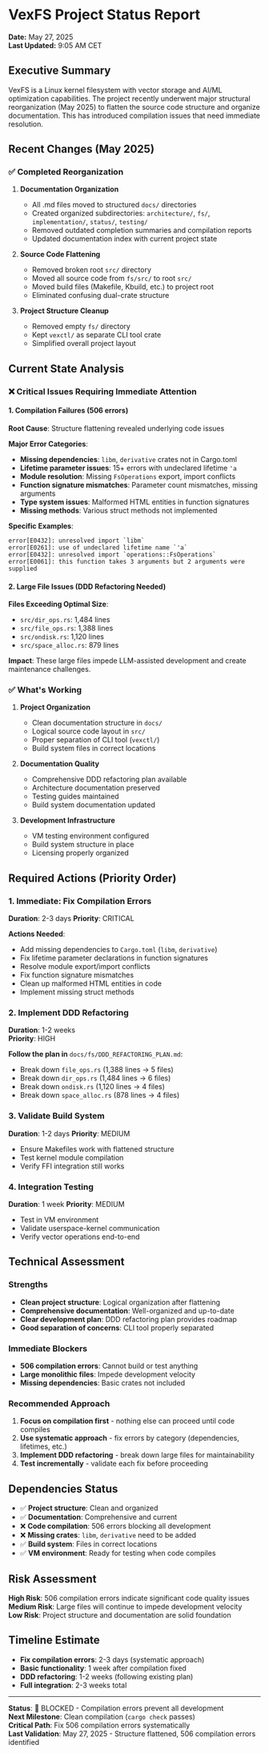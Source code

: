 # VexFS Project Status Report

**Date:** May 27, 2025  
**Last Updated:** 9:05 AM CET

## Executive Summary

VexFS is a Linux kernel filesystem with vector storage and AI/ML optimization capabilities. The project recently underwent major structural reorganization (May 2025) to flatten the source code structure and organize documentation. This has introduced compilation issues that need immediate resolution.

## Recent Changes (May 2025)

### ✅ Completed Reorganization
1. **Documentation Organization**
   - All .md files moved to structured `docs/` directories
   - Created organized subdirectories: `architecture/`, `fs/`, `implementation/`, `status/`, `testing/`
   - Removed outdated completion summaries and compilation reports
   - Updated documentation index with current project state

2. **Source Code Flattening**
   - Removed broken root `src/` directory
   - Moved all source code from `fs/src/` to root `src/`
   - Moved build files (Makefile, Kbuild, etc.) to project root
   - Eliminated confusing dual-crate structure

3. **Project Structure Cleanup**
   - Removed empty `fs/` directory
   - Kept `vexctl/` as separate CLI tool crate
   - Simplified overall project layout

## Current State Analysis

### ❌ Critical Issues Requiring Immediate Attention

#### 1. **Compilation Failures** (506 errors)
**Root Cause**: Structure flattening revealed underlying code issues

**Major Error Categories**:
- **Missing dependencies**: `libm`, `derivative` crates not in Cargo.toml
- **Lifetime parameter issues**: 15+ errors with undeclared lifetime `'a`
- **Module resolution**: Missing `FsOperations` export, import conflicts
- **Function signature mismatches**: Parameter count mismatches, missing arguments
- **Type system issues**: Malformed HTML entities in function signatures
- **Missing methods**: Various struct methods not implemented

**Specific Examples**:
```
error[E0432]: unresolved import `libm`
error[E0261]: use of undeclared lifetime name `'a`
error[E0432]: unresolved import `operations::FsOperations`
error[E0061]: this function takes 3 arguments but 2 arguments were supplied
```

#### 2. **Large File Issues** (DDD Refactoring Needed)
**Files Exceeding Optimal Size**:
- `src/dir_ops.rs`: 1,484 lines
- `src/file_ops.rs`: 1,388 lines  
- `src/ondisk.rs`: 1,120 lines
- `src/space_alloc.rs`: 879 lines

**Impact**: These large files impede LLM-assisted development and create maintenance challenges.

### ✅ What's Working

1. **Project Organization**
   - Clean documentation structure in `docs/`
   - Logical source code layout in `src/`
   - Proper separation of CLI tool (`vexctl/`)
   - Build system files in correct locations

2. **Documentation Quality**
   - Comprehensive DDD refactoring plan available
   - Architecture documentation preserved
   - Testing guides maintained
   - Build system documentation updated

3. **Development Infrastructure**
   - VM testing environment configured
   - Build system structure in place
   - Licensing properly organized

## Required Actions (Priority Order)

### 1. **Immediate: Fix Compilation Errors**
**Duration**: 2-3 days
**Priority**: CRITICAL

**Actions Needed**:
- Add missing dependencies to `Cargo.toml` (`libm`, `derivative`)
- Fix lifetime parameter declarations in function signatures
- Resolve module export/import conflicts
- Fix function signature mismatches
- Clean up malformed HTML entities in code
- Implement missing struct methods

### 2. **Implement DDD Refactoring**
**Duration**: 1-2 weeks  
**Priority**: HIGH

**Follow the plan in** `docs/fs/DDD_REFACTORING_PLAN.md`:
- Break down `file_ops.rs` (1,388 lines → 5 files)
- Break down `dir_ops.rs` (1,484 lines → 6 files)  
- Break down `ondisk.rs` (1,120 lines → 4 files)
- Break down `space_alloc.rs` (878 lines → 4 files)

### 3. **Validate Build System**
**Duration**: 1-2 days
**Priority**: MEDIUM

- Ensure Makefiles work with flattened structure
- Test kernel module compilation
- Verify FFI integration still works

### 4. **Integration Testing**
**Duration**: 1 week
**Priority**: MEDIUM

- Test in VM environment
- Validate userspace-kernel communication
- Verify vector operations end-to-end

## Technical Assessment

### Strengths
- **Clean project structure**: Logical organization after flattening
- **Comprehensive documentation**: Well-organized and up-to-date
- **Clear development plan**: DDD refactoring plan provides roadmap
- **Good separation of concerns**: CLI tool properly separated

### Immediate Blockers
- **506 compilation errors**: Cannot build or test anything
- **Large monolithic files**: Impede development velocity
- **Missing dependencies**: Basic crates not included

### Recommended Approach

1. **Focus on compilation first** - nothing else can proceed until code compiles
2. **Use systematic approach** - fix errors by category (dependencies, lifetimes, etc.)
3. **Implement DDD refactoring** - break down large files for maintainability
4. **Test incrementally** - validate each fix before proceeding

## Dependencies Status

- ✅ **Project structure**: Clean and organized
- ✅ **Documentation**: Comprehensive and current
- ❌ **Code compilation**: 506 errors blocking all development
- ❌ **Missing crates**: `libm`, `derivative` need to be added
- ✅ **Build system**: Files in correct locations
- ✅ **VM environment**: Ready for testing when code compiles

## Risk Assessment

**High Risk**: 506 compilation errors indicate significant code quality issues  
**Medium Risk**: Large files will continue to impede development velocity  
**Low Risk**: Project structure and documentation are solid foundation

## Timeline Estimate

- **Fix compilation errors**: 2-3 days (systematic approach)
- **Basic functionality**: 1 week after compilation fixed
- **DDD refactoring**: 1-2 weeks (following existing plan)
- **Full integration**: 2-3 weeks total

---

**Status**: 🔴 BLOCKED - Compilation errors prevent all development  
**Next Milestone**: Clean compilation (`cargo check` passes)  
**Critical Path**: Fix 506 compilation errors systematically  
**Last Validation**: May 27, 2025 - Structure flattened, 506 compilation errors identified